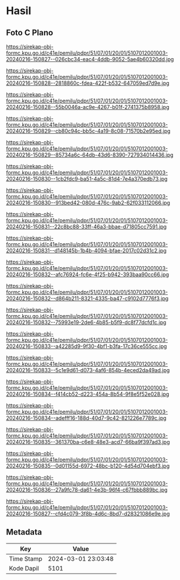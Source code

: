 # Hasil

## Foto C Plano

https://sirekap-obj-formc.kpu.go.id/c41e/pemilu/pdpr/51/07/01/20/01/5107012001003-20240216-150827--026cbc34-eac4-4ddb-9052-5ae4b60320dd.jpg

https://sirekap-obj-formc.kpu.go.id/c41e/pemilu/pdpr/51/07/01/20/01/5107012001003-20240216-150828--2818860c-fdea-422f-b532-647059ed7d9e.jpg

https://sirekap-obj-formc.kpu.go.id/c41e/pemilu/pdpr/51/07/01/20/01/5107012001003-20240216-150828--55b0046a-ac9e-4267-b01f-2741375b8958.jpg

https://sirekap-obj-formc.kpu.go.id/c41e/pemilu/pdpr/51/07/01/20/01/5107012001003-20240216-150829--cb80c94c-bb5c-4a19-8c08-71570b2e95ed.jpg

https://sirekap-obj-formc.kpu.go.id/c41e/pemilu/pdpr/51/07/01/20/01/5107012001003-20240216-150829--85734a6c-64db-43d6-8390-727934014436.jpg

https://sirekap-obj-formc.kpu.go.id/c41e/pemilu/pdpr/51/07/01/20/01/5107012001003-20240216-150830--1cb2fdc9-ba51-4a5c-81d4-7e4a370edb73.jpg

https://sirekap-obj-formc.kpu.go.id/c41e/pemilu/pdpr/51/07/01/20/01/5107012001003-20240216-150830--913bed42-080d-476c-9ab2-62f033112066.jpg

https://sirekap-obj-formc.kpu.go.id/c41e/pemilu/pdpr/51/07/01/20/01/5107012001003-20240216-150831--22c8bc88-33ff-46a3-bbae-d71805cc7591.jpg

https://sirekap-obj-formc.kpu.go.id/c41e/pemilu/pdpr/51/07/01/20/01/5107012001003-20240216-150831--d148145b-1b4b-4094-bfae-2017c02d31c2.jpg

https://sirekap-obj-formc.kpu.go.id/c41e/pemilu/pdpr/51/07/01/20/01/5107012001003-20240216-150832--afc76924-fc6e-4f25-b942-393baa90cc66.jpg

https://sirekap-obj-formc.kpu.go.id/c41e/pemilu/pdpr/51/07/01/20/01/5107012001003-20240216-150832--d864b211-8321-4335-ba47-c9102d7776f3.jpg

https://sirekap-obj-formc.kpu.go.id/c41e/pemilu/pdpr/51/07/01/20/01/5107012001003-20240216-150832--75993e19-2de6-4b85-b5f9-dc8f77dcfd1c.jpg

https://sirekap-obj-formc.kpu.go.id/c41e/pemilu/pdpr/51/07/01/20/01/5107012001003-20240216-150833--a42285d9-9f30-4bf1-b3fa-17c36ce555cc.jpg

https://sirekap-obj-formc.kpu.go.id/c41e/pemilu/pdpr/51/07/01/20/01/5107012001003-20240216-150833--5c1e9d61-d073-4af6-854b-4eced2da49ad.jpg

https://sirekap-obj-formc.kpu.go.id/c41e/pemilu/pdpr/51/07/01/20/01/5107012001003-20240216-150834--f414cb52-d223-454a-8b54-9f8e5f52e028.jpg

https://sirekap-obj-formc.kpu.go.id/c41e/pemilu/pdpr/51/07/01/20/01/5107012001003-20240216-150834--adefff16-188d-40d7-9c42-821226e7789c.jpg

https://sirekap-obj-formc.kpu.go.id/c41e/pemilu/pdpr/51/07/01/20/01/5107012001003-20240216-150835--361370ba-c6e8-48e3-acd7-66ba9f397ad3.jpg

https://sirekap-obj-formc.kpu.go.id/c41e/pemilu/pdpr/51/07/01/20/01/5107012001003-20240216-150835--0d01155d-6972-48bc-b120-4d54d704ebf3.jpg

https://sirekap-obj-formc.kpu.go.id/c41e/pemilu/pdpr/51/07/01/20/01/5107012001003-20240216-150836--27a9fc78-da61-4e3b-96f4-c67fbbb889bc.jpg

https://sirekap-obj-formc.kpu.go.id/c41e/pemilu/pdpr/51/07/01/20/01/5107012001003-20240216-150827--cfd4c079-3f8b-4d6c-8bd7-d28321086e9e.jpg


## Metadata

| Key        | Value               |
| ---------- | ------------------- |
| Time Stamp | 2024-03-01 23:03:48 |
| Kode Dapil | 5101                |



